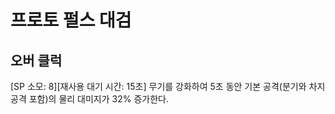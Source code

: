 # 프로토 펄스 대검

## 오버 클럭

[SP 소모: 8][재사용 대기 시간: 15초] 무기를 강화하여 5초 동안 기본 공격(분기와 차지 공격 포함)의 물리 대미지가 32% 증가한다.
